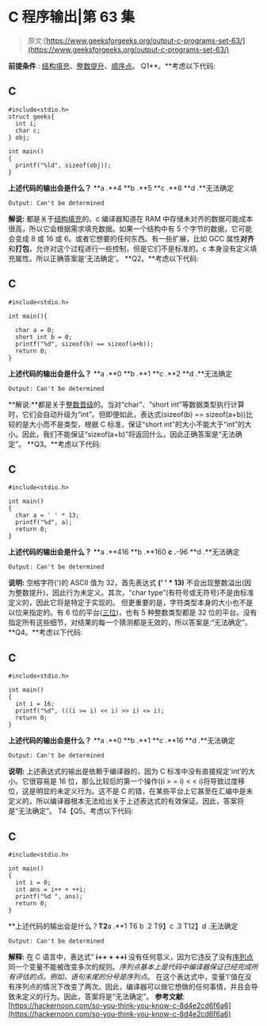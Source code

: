 # C 程序输出|第 63 集

> 原文:[https://www.geeksforgeeks.org/output-c-programs-set-63/](https://www.geeksforgeeks.org/output-c-programs-set-63/)

**前提条件** : [结构填充](https://www.geeksforgeeks.org/structure-member-alignment-padding-and-data-packing/)、[整数提升](https://www.geeksforgeeks.org/integer-promotions-in-c/)、[顺序点](https://www.geeksforgeeks.org/sequence-points-in-c-set-1/)。
Q1**。**考虑以下代码:

## C

```
#include<stdio.h>
struct geeks{
  int i;
  char c;
} obj;

int main()
{
  printf("%ld", sizeof(obj));
}
```

**上述代码的输出会是什么？**
**a .**4
**b .**5
**c .**8
**d .**无法确定

```
Output: Can't be determined
```

**解说:**
都是关于[结构填充](https://www.geeksforgeeks.org/structure-member-alignment-padding-and-data-packing/)的。c 编译器知道在 RAM 中存储未对齐的数据可能成本很高，所以它会根据需求填充数据。如果一个结构中有 5 个字节的数据，它可能会变成 8 或 16 或 6。或者它想要的任何东西。有一些扩展，比如 GCC 属性**对齐**和**打包**，允许对这个过程进行一些控制，但是它们不是标准的。c 本身没有定义填充属性。所以正确答案是‘无法确定’。
**Q2。**考虑以下代码:

## C

```
#include<stdio.h>

int main(){

  char a = 0;
  short int b = 0;
  printf("%d", sizeof(b) == sizeof(a+b));
  return 0;
}
```

**上述代码的输出会是什么？**
**a .**0
**b .**1
**c .**2
**d .**无法确定

```
Output: Can't be determined
```

**解说:**都是关于[整数晋级](https://www.geeksforgeeks.org/integer-promotions-in-c/)的。当对“char”、“short int”等数据类型执行计算时，它们会自动升级为“int”。但即便如此，表达式(sizeof(b) == sizeof(a+b))比较的是大小而不是类型，根据 C 标准，保证“short int”的大小不能大于“int”的大小。因此，我们不能保证“sizeof(a+b)”将返回什么，因此正确答案是“无法确定”。
**Q3。**考虑以下代码:

## C

```
#include<stdio.h>

int main()
{
  char a = ' ' * 13;
  printf("%d", a);
  return 0;
}
```

**上述代码的输出会是什么？**
**a .**416
**b .**160
**c .**-96
**d .**无法确定

```
Output: Can't be determined
```

**说明:**
空格字符(')的 ASCII 值为 32，首先表达式 **(' ' * 13)** 不会出现整数溢出(因为整数提升)，因此行为未定义。其次，“char type”(有符号或无符号)不是由标准定义的，因此它将是特定于实现的。
但更重要的是，字符类型本身的大小也不是以位来指定的。有 6 位的平台([三位](https://en.wikipedia.org/wiki/Digraphs_and_trigraphs#C))，也有 5 种整数类型都是 32 位的平台。没有指定所有这些细节，对结果的每一个猜测都是无效的，所以答案是:“无法确定”。
**Q4。**考虑以下代码:

## C

```
#include<stdio.h>

int main()
{
  int i = 16;
  printf("%d", (((i >= i) << i) >> i) <= i);
  return 0;
}
```

**上述代码的输出会是什么？**
**a .**0
**b .**1
**c .**16
**d .**无法确定

```
Output: Can't be determined
```

**说明:**
上述表达式的输出是依赖于编译器的，因为 C 标准中没有直接规定‘int’的大小。它很容易是 16 位，那么比较后的第一个操作((i > = i) < < i)将导致过度移位，这是明显的未定义行为。这不是 C 的错，在某些平台上它甚至在汇编中是未定义的，所以编译器根本无法给出关于上述表达式的有效保证。因此，答案将是“无法确定”。
T4【Q5。考虑以下代码:

## C

```
#include<stdio.h>

int main()
{
  int i = 0;
  int ans = i++ + ++i;
  printf("%d ", ans);
  return 0;
}
```

**上述代码的输出会是什么？**T2**a .**1
T6 b .2
T9】c .3
T12】d .无法确定

```
Output: Can't be determined
```

**解释:**
在 C 语言中，表达式“ **i++ + ++i** 没有任何意义，因为它违反了没有[序列点](https://www.geeksforgeeks.org/sequence-points-in-c-set-1/)同一个变量不能被改变多次的规则。*序列点基本上是代码中编译器保证已经完成所有评估的点。例如，语句末尾的分号是序列点*。
在这个表达式中，变量‘I’值在没有序列点的情况下改变了两次。因此，编译器可以做它想做的任何事情，并且会导致未定义的行为。因此，答案将是“无法确定”。
**参考文献**:[https://hackernoon.com/so-you-think-you-know-c-8d4e2cd6f6a6](https://hackernoon.com/so-you-think-you-know-c-8d4e2cd6f6a6)